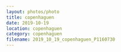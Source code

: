 ```yaml
---
layout: photos/photo
title: copenhaguen
date: 2019-10-19
location: copenhaguen
category: copenhaguen
filename: 2019_10_19_copenhaguen_P1160730
---
```

